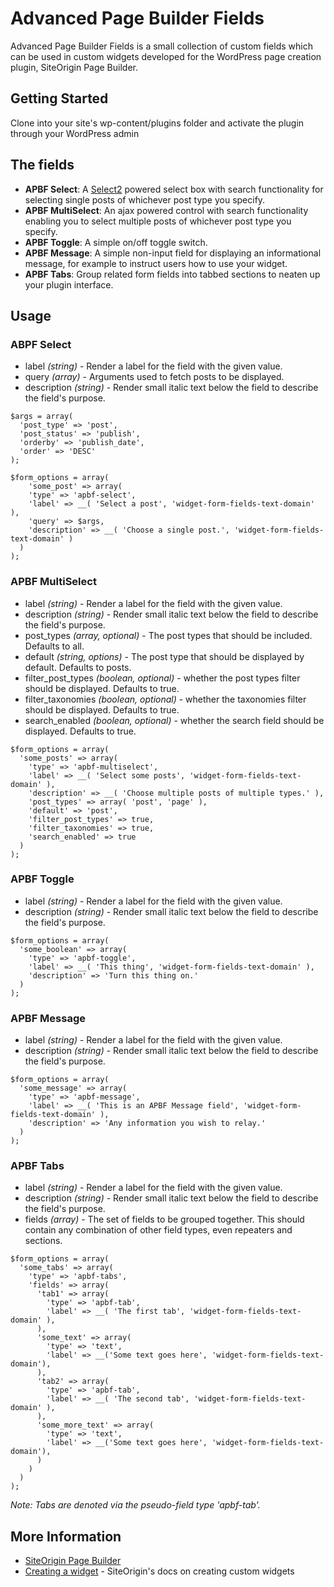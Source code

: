 # Advanced Page Builder Fields

Advanced Page Builder Fields is a small collection of custom fields which can be used in custom widgets developed for the WordPress page creation plugin, SiteOrigin Page Builder.

## Getting Started

Clone into your site's wp-content/plugins folder and activate the plugin through your WordPress admin

## The fields

* **APBF Select**: A [Select2](https://select2.org/) powered select box with search functionality for selecting single posts of whichever post type you specify.
* **APBF MultiSelect**: An ajax powered control with search functionality enabling you to select multiple posts of whichever post type you specify.
* **APBF Toggle**: A simple on/off toggle switch.
* **APBF Message**: A simple non-input field for displaying an informational message, for example to instruct users how to use your widget.
* **APBF Tabs**: Group related form fields into tabbed sections to neaten up your plugin interface.

## Usage

### ABPF Select

* label _(string)_ - Render a label for the field with the given value.
* query _(array)_ - Arguments used to fetch posts to be displayed.
* description _(string)_ - Render small italic text below the field to describe the field's purpose.

```
$args = array(
  'post_type' => 'post',
  'post_status' => 'publish',
  'orderby' => 'publish_date',
  'order' => 'DESC'
);

$form_options = array(
    'some_post' => array(
    'type' => 'apbf-select',
    'label' => __( 'Select a post', 'widget-form-fields-text-domain' ),
    'query' => $args,
    'description' => __( 'Choose a single post.', 'widget-form-fields-text-domain' )
  )
);
```

### APBF MultiSelect

* label _(string)_ - Render a label for the field with the given value.
* description _(string)_ - Render small italic text below the field to describe the field's purpose.
* post_types _(array, optional)_ - The post types that should be included. Defaults to all.
* default _(string, options)_ - The post type that should be displayed by default. Defaults to posts.
* filter_post_types _(boolean, optional)_ - whether the post types filter should be displayed. Defaults to true.
* filter_taxonomies _(boolean, optional)_ - whether the taxonomies filter should be displayed. Defaults to true.
* search_enabled _(boolean, optional)_ - whether the search field should be displayed. Defaults to true.

```
$form_options = array(
  'some_posts' => array(
    'type' => 'apbf-multiselect',
    'label' => __( 'Select some posts', 'widget-form-fields-text-domain' ),
    'description' => __( 'Choose multiple posts of multiple types.' ),
    'post_types' => array( 'post', 'page' ),
    'default' => 'post',
    'filter_post_types' => true,
    'filter_taxonomies' => true,
    'search_enabled' => true
  )
);
```

### APBF Toggle

* label _(string)_ - Render a label for the field with the given value.
* description _(string)_ - Render small italic text below the field to describe the field's purpose.

```
$form_options = array(
  'some_boolean' => array(
    'type' => 'apbf-toggle',
    'label' => __( 'This thing', 'widget-form-fields-text-domain' ),
    'description' => 'Turn this thing on.'
  )
);
```

### APBF Message

* label _(string)_ - Render a label for the field with the given value.
* description _(string)_ - Render small italic text below the field to describe the field's purpose.

```
$form_options = array(
  'some_message' => array(
    'type' => 'apbf-message',
    'label' => __( 'This is an APBF Message field', 'widget-form-fields-text-domain' ),
    'description' => 'Any information you wish to relay.'
  )
);
```

### APBF Tabs

* label _(string)_ - Render a label for the field with the given value.
* description _(string)_ - Render small italic text below the field to describe the field's purpose.
* fields _(array)_ - The set of fields to be grouped together. This should contain any combination of other field types, even repeaters and sections.

```
$form_options = array(
  'some_tabs' => array(
    'type' => 'apbf-tabs',
    'fields' => array(
      'tab1' => array(
        'type' => 'apbf-tab',
        'label' => __( 'The first tab', 'widget-form-fields-text-domain' ),
      ),
      'some_text' => array(
        'type' => 'text',
        'label' => __('Some text goes here', 'widget-form-fields-text-domain'),
      ),
      'tab2' => array(
        'type' => 'apbf-tab',
        'label' => __( 'The second tab', 'widget-form-fields-text-domain' ),
      ),
      'some_more_text' => array(
        'type' => 'text',
        'label' => __('Some text goes here', 'widget-form-fields-text-domain'),
      )
    )
  )
);
```

_Note: Tabs are denoted via the pseudo-field type 'apbf-tab'._

## More Information

* [SiteOrigin Page Builder](https://siteorigin.com/page-builder/)
* [Creating a widget](https://siteorigin.com/docs/widgets-bundle/getting-started/creating-a-widget/) - SiteOrigin's docs on creating custom widgets
